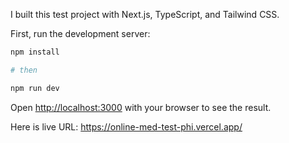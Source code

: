 I built this test project with Next.js, TypeScript, and Tailwind CSS.

First, run the development server:

```bash
npm install

# then

npm run dev
```

Open [http://localhost:3000](http://localhost:3000) with your browser to see the result.

Here is live URL: https://online-med-test-phi.vercel.app/
